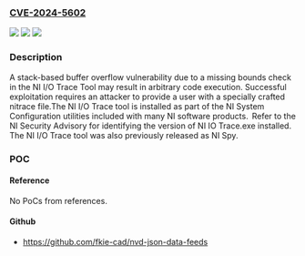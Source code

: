 ### [CVE-2024-5602](https://cve.mitre.org/cgi-bin/cvename.cgi?name=CVE-2024-5602)
![](https://img.shields.io/static/v1?label=Product&message=IO%20Trace%20Tool&color=blue)
![](https://img.shields.io/static/v1?label=Version&message=0%3C%3D%2024.3%20&color=brighgreen)
![](https://img.shields.io/static/v1?label=Vulnerability&message=CWE-121%20Stack-based%20Buffer%20Overflow&color=brighgreen)

### Description

A stack-based buffer overflow vulnerability due to a missing bounds check in the NI I/O Trace Tool may result in arbitrary code execution.  Successful exploitation requires an attacker to provide a user with a specially crafted nitrace file.The NI I/O Trace tool is installed as part of the NI System Configuration utilities included with many NI software products.  Refer to the NI Security Advisory for identifying the version of NI IO Trace.exe installed. The NI I/O Trace tool was also previously released as NI Spy.

### POC

#### Reference
No PoCs from references.

#### Github
- https://github.com/fkie-cad/nvd-json-data-feeds

